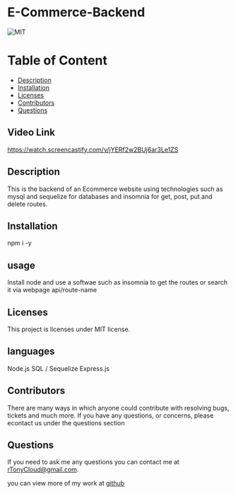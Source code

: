 # E-Commerce-Backend
  ![MIT](https://img.shields.io/badge/license-MIT-blue.svg)


# Table of Content
* [Description](#description)
* [Installation](#installation)
* [Licenses](#licenses)
* [Contributors](#contributors)
* [Questions](#questions)

## Video Link
https://watch.screencastify.com/v/jYERf2w2BUj6ar3Le1ZS

## Description 
This is the backend of an Ecommerce website using technologies such as  mysql and sequelize for databases and insomnia for get, post, put and delete routes.

## Installation
npm i -y

## usage
Install node and use a softwae such as insomnia to get the routes or search it via webpage api/route-name

## Licenses  
  This project is licenses under MIT license.


## languages
Node.js
SQL / Sequelize
Express.js

## Contributors
There are many ways in which anyone could contribute with resolving bugs, tickets and much more. If you have any questions, or concerns, please econtact us under the questions section

## Questions
If you need to ask me any questions you can contact me at rTonyCloud@gmail.com.

 you can view more of my work at [github](https://github.com/rTonyCloud)
